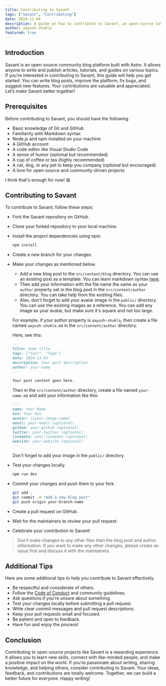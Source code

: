 ```yaml
---
title: Contributing to Savant
tags: ["Savant", "Contributing"]
date: 2024-11-04
description: A guide on how to contribute to Savant, an open-source community blog platform.
author: aayush-shukla
featured: true
---
```


## Introduction

Savant is an open-source community blog platform built with Astro. It allows anyone to write and publish articles, tutorials, and guides on various topics. If you’re interested in contributing to Savant, this guide will help you get started. You can write blog posts, improve the platform, fix bugs, and suggest new features. Your contributions are valuable and appreciated. Let’s make Savant better together!

## Prerequisites

Before contributing to Savant, you should have the following.

- Basic knowledge of Git and GitHub
- Familiarity with Markdown syntax
- Node.js and npm installed on your machine
- A GitHub account
- A code editor like Visual Studio Code
- A sense of humor (optional but recommended)
- A cup of coffee or tea (highly recommended)
- A cat, dog, or any pet to keep you company (optional but encouraged)
- A love for open-source and community-driven projects

I think that's enough for now! 😆

## Contributing to Savant

To contribute to Savant, follow these steps:

- Fork the Savant repository on GitHub.
- Clone your forked repository to your local machine.
- Install the project dependencies using npm.

    ```bash
    npm install
    ```

- Create a new branch for your changes.
- Make your changes as mentioned below.

  - Add a new blog post to the `src/content/blog` directory. You can use an existing post as a template. You can learn markdown syntax [here](https://www.markdownguide.org/).
  - Then add your information with the file name the same as your `author` property set in the blog post in the `src/content/author` directory. You can take help from the existing files.
  - Also, don't forget to add your avatar image in the `public/` directory. You can use the existing images as a reference. You can add any image as your avatar, but make sure it's square and not too large.

  For example, if your author property is `aayush-shukla`, then create a file named `aayush-shukla.md` in the `src/content/author` directory.

  Here, see this:

    ```markdown
    ---
    title: Some title
    tags: ["Your", "Tags"]
    date: 2024-11-03
    description: Your post description
    author: your-name
    ---

    Your post content goes here.
    ```

    Then in the `src/content/author` directory, create a file named `your-name.md` and add your information like this:

    ```markdown
    ---
    name: Your Name
    bio: Your bio
    avatar: /{your-image-name}
    email: your-email (optional)
    github: your-github (optional)
    twitter: your-twitter (optional)
    linkedin: your-linkedin (optional)
    website: your-website (optional)
    ---
    ```

    Don't forget to add your image in the `public/` directory.

- Test your changes locally.

    ```bash
    npm run dev
    ```

- Commit your changes and push them to your fork.

    ```bash
    git add .
    git commit -m "Add a new blog post"
    git push origin your-branch-name
    ```

- Create a pull request on GitHub.
- Wait for the maintainers to review your pull request.
- Celebrate your contribution to Savant!

> Don't make changes to any other files than the blog post and author information. If you want to make any other changes, please create an issue first and discuss it with the maintainers.

## Additional Tips

Here are some additional tips to help you contribute to Savant effectively.

- Be respectful and considerate of others.
- Follow the [Code of Conduct](https://github.com/a2ys/blog/CODE_OF_CONDUCT.md) and community guidelines.
- Ask questions if you’re unsure about something.
- Test your changes locally before submitting a pull request.
- Write clear commit messages and pull request descriptions.
- Keep your pull requests small and focused.
- Be patient and open to feedback.
- Have fun and enjoy the process!

## Conclusion

Contributing to open-source projects like Savant is a rewarding experience. It allows you to learn new skills, connect with like-minded people, and make a positive impact on the world. If you’re passionate about writing, sharing knowledge, and helping others, consider contributing to Savant. Your ideas, feedback, and contributions are totally welcome. Together, we can build a better future for everyone. Happy writing!
